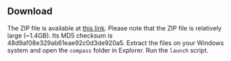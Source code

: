 <h2 id="download">Download</h2>

  The ZIP file is available at [this link](https://s3-us-west-1.amazonaws.com/compass-golden-image/compass.zip). Please note that the ZIP file is relatively large (~1.4GB). Its MD5 checksum is 48d9af08e329ab61eae92c0d3de920a5.
  Extract the files on your Windows system and open the `compass` folder in Explorer. Run the `launch` script.
